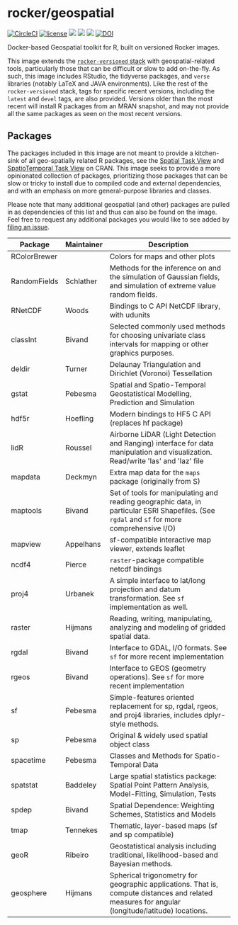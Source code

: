 # rocker/geospatial

[![CircleCI](https://circleci.com/gh/rocker-org/geospatial.svg?style=svg)](https://circleci.com/gh/rocker-org/geospatial) [![license](https://img.shields.io/badge/license-GPLv2-blue.svg)](https://opensource.org/licenses/GPL-2.0)  [![](https://images.microbadger.com/badges/image/rocker/geospatial.svg)](https://microbadger.com/images/rocker/geospatial)  [![](https://img.shields.io/docker/pulls/rocker/geospatial.svg)](https://hub.docker.com/r/rocker/geospatial) [![](https://img.shields.io/docker/automated/rocker/geospatial.svg)](https://hub.docker.com/r/rocker/geospatial/builds)
[![DOI](https://zenodo.org/badge/85984414.svg)](https://zenodo.org/badge/latestdoi/85984414)


Docker-based Geospatial toolkit for R, built on versioned Rocker images. 

This image extends the [`rocker-versioned` stack](https://github.com/rocker-org/rocker-versioned) with geospatial-related tools, particularly those that can be difficult or slow to add on-the-fly.  As such, this image includes RStudio, the tidyverse packages, and `verse` libraries (notably LaTeX and JAVA environments).  Like the rest of the `rocker-versioned` stack, tags for specific recent versions, including the `latest` and `devel` tags, are also provided. Versions older than the most recent will install R packages from an MRAN snapshot, and may not provide all the same packages as seen on the most recent versions.    

## Packages


The packages included in this image are not meant to provide a kitchen-sink of all geo-spatially related R packages, see the [Spatial Task View](https://cran.r-project.org/web/views/Spatial.html) and [SpatioTemporal Task View](https://cran.r-project.org/web/views/SpatioTemporal.html) on CRAN.  This image seeks to provide a more opinionated collection of packages, prioritizing those packages that can be slow or tricky to install due to compiled code and external dependencies, and with an emphasis on more general-purpose libraries and classes.

Please note that many additional geospatial (and other) packages are pulled in as dependencies of this list and thus can also be found on the image.  Feel free to request any additional packages you would like to see added by [filing an issue](https://github.com/rocker-org/geospatial/issues). 

Package       | Maintainer| Description 
--------------|-----------|----------------------------------
RColorBrewer  |           | Colors for maps and other plots
RandomFields  |Schlather  | Methods for the inference on and the simulation of Gaussian fields, and simulation of extreme value random fields.
RNetCDF       | Woods     | Bindings to C API NetCDF library, with udunits 
classInt      | Bivand    | Selected commonly used methods for choosing univariate class intervals for mapping or other graphics purposes.
deldir        | Turner    | Delaunay Triangulation and Dirichlet (Voronoi) Tessellation 
gstat         | Pebesma   | Spatial and Spatio-Temporal Geostatistical Modelling, Prediction and Simulation
hdf5r         | Hoefling  | Modern bindings to HF5 C API (replaces hf package)
lidR          | Roussel   | Airborne LiDAR (Light Detection and Ranging) interface for data manipulation and visualization. Read/write 'las' and 'laz' file
mapdata       | Deckmyn   | Extra map data for the `maps` package (originally from S)
maptools      | Bivand    | Set of tools for manipulating and reading geographic data, in particular ESRI Shapefiles.  (See `rgdal` and `sf` for more comprehensive I/O)
mapview       | Appelhans | sf-compatible interactive map viewer, extends leaflet
ncdf4         | Pierce    | `raster`-package compatible netcdf bindings
proj4         | Urbanek   | A simple interface to lat/long projection and datum transformation.  See `sf` implementation as well. 
raster        | Hijmans   | Reading, writing, manipulating, analyzing and modeling of gridded spatial data.
rgdal         | Bivand    | Interface to GDAL, I/O formats. See `sf` for more recent implementation
rgeos         | Bivand    | Interface to GEOS (geometry operations). See `sf` for more recent implementation
sf            | Pebesma   | Simple-features oriented replacement for sp, rgdal, rgeos, and proj4 libraries, includes dplyr-style methods.
sp            | Pebesma   | Original & widely used spatial object class
spacetime     | Pebesma   | Classes and Methods for Spatio-Temporal Data
spatstat      | Baddeley  | Large spatial statistics package: Spatial Point Pattern Analysis, Model-Fitting, Simulation, Tests
spdep         | Bivand    | Spatial Dependence: Weighting Schemes, Statistics and Models
tmap          | Tennekes  | Thematic, layer-based maps (sf and sp compatible)
geoR          | Ribeiro   | Geostatistical analysis including traditional, likelihood-based and Bayesian methods.
geosphere     | Hijmans   | Spherical trigonometry for geographic applications. That is, compute distances and related measures for angular (longitude/latitude) locations. 

 
